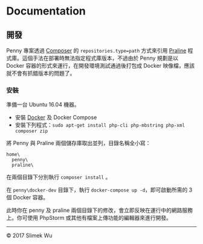 Documentation
=============

開發
----

Penny 專案透過 [Composer](https://getcomposer.org/) 的 `repositories.type=path` 方式來引用 [Praline](https://github.com/slimek/Praline) 程式庫。這個手法在部署時無法指定程式庫版本，不過由於 Penny 規劃是以 Docker 容器的形式來運行，在開發環境測試通過後打包成 Docker 映像檔，應該就不會有抓錯版本的問題了。

### 安裝

準備一台 Ubuntu 16.04 機器。

- 安裝 [Docker](https://www.docker.com/) 及 Docker Compose
- 安裝下列程式：`sudo apt-get install php-cli php-mbstring php-xml composer zip`


將 Penny 與 Praline 兩個儲存庫取出並列，目錄名稱全小寫：

```
home\
  penny\
  praline\
```

在兩個目錄下分別執行 `composer install` 。

在 `penny\docker-dev` 目錄下，執行 `docker-compose up -d`，即可啟動所需的 3 個 Docker 容器。

此時你在 penny 及 praline 兩個目錄下的修改，會立即反映在運行中的網路服務上。你可使用 PhpStorm 或其他有檔案上傳功能的編輯器來進行開發。

----
© 2017 Slimek Wu
